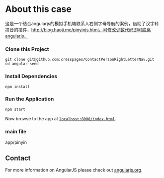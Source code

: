 # About this case
这是一个结合angularjs的模拟手机端联系人右侧字母导航的案例，借助了汉字转拼音的插件，http://blog.haoji.me/pinyinjs.html。可修改少数代码即可脱离angularjs。

### Clone this Project

```
git clone git@github.com:cresspages/ContactPersonRightLetterNav.git
cd angular-seed
```

### Install Dependencies

```
npm install
```

### Run the Application

```
npm start
```

Now browse to the app at [`localhost:8000/index.html`][local-app-url].

### main file

app/pinyin


## Contact

For more information on AngularJS please check out [angularjs.org][angularjs].


[angularjs]: https://angularjs.org/
[git]: https://git-scm.com/
[http-server]: https://github.com/indexzero/http-server
[jasmine]: https://jasmine.github.io/
[jdk]: https://wikipedia.org/wiki/Java_Development_Kit
[jdk-download]: http://www.oracle.com/technetwork/java/javase/downloads
[karma]: https://karma-runner.github.io/
[local-app-url]: http://localhost:8000/index.html
[node]: https://nodejs.org/
[npm]: https://www.npmjs.org/
[protractor]: http://www.protractortest.org/
[selenium]: http://docs.seleniumhq.org/
[travis]: https://travis-ci.org/
[travis-docs]: https://docs.travis-ci.com/user/getting-started
